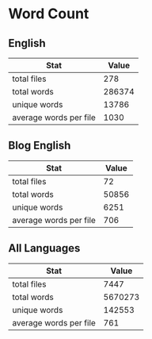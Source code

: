 # Word Count

## English

Stat | Value
---- | -----
total files | 278
total words | 286374
unique words | 13786
average words per file | 1030

## Blog English

Stat | Value
---- | -----
total files | 72
total words | 50856
unique words | 6251
average words per file | 706

## All Languages

Stat | Value
---- | -----
total files | 7447
total words | 5670273
unique words | 142553
average words per file | 761
